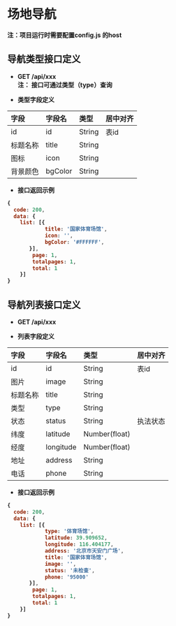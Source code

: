 # 场地导航
<strong>注：<strong>项目运行时需要配置config.js 的host

## 导航类型接口定义
+ GET   /api/xxx   
<strong>注：<strong> 接口可通过类型（type）查询

+ 类型字段定义

| 字段 | 字段名 | 类型 | 居中对齐 |
| :-----| :----- | :----- | :----- |
| id | id | String | 表id |
| 标题名称 | title | String |
| 图标 | icon | String |
| 背景颜色 | bgColor | String |

+ 接口返回示例
```js
{
  code: 200,
  data: {
    list: [{
            title: '国家体育场馆',
            icon: '',
            bgColor: '#FFFFFF',
       }],
        page: 1,
        totalpages: 1,
        total: 1
    }]
}         
```


## 导航列表接口定义
+ GET   /api/xxx

+ 列表字段定义

| 字段 | 字段名 | 类型 | 居中对齐 |
| :-----| :----- | :----- | :----- |
| id | id | String | 表id |
| 图片 | image | String |
| 标题名称 | title | String |
| 类型 | type | String |
| 状态 | status | String | 执法状态 |
| 纬度 | latitude | Number(float) |
| 经度 | longitude | Number(float) |
| 地址 | address | String |
| 电话 | phone | String |

+ 接口返回示例
```js
{
  code: 200,
  data: {
    list: [{
            type: '体育场馆',
            latitude: 39.909652,
            longitude: 116.404177,
            address: '北京市天安门广场',
            title: '国家体育场馆',
            image: '',
            status: '未检查',
            phone: '95000'
       }],
        page: 1,
        totalpages: 1,
        total: 1
    }]
}         
```